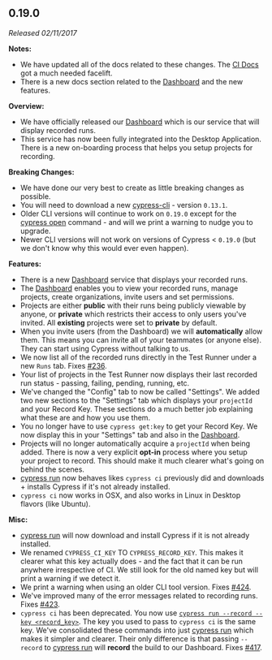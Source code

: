## 0.19.0

_Released 02/11/2017_

**Notes:**

- We have updated all of the docs related to these changes. The [CI Docs](/guides/continuous-integration/continuous-integration-introduction) got a much needed facelift.
- There is a new docs section related to the [Dashboard](/guides/dashboard/dashboard-introduction) and the new features.

**Overview:**

- We have officially released our [Dashboard](https://on.cypress.io/dashboard) which is our service that will display recorded runs.
- This service has now been fully integrated into the Desktop Application. There is a new on-boarding process that helps you setup projects for recording.

**Breaking Changes:**

- We have done our very best to create as little breaking changes as possible.
- You will need to download a new [cypress-cli](/guides/guides/command-line) - version `0.13.1`.
- Older CLI versions will continue to work on `0.19.0` except for the [cypress open](/guides/guides/command-line#cypress-open) command - and will we print a warning to nudge you to upgrade.
- Newer CLI versions will not work on versions of Cypress < `0.19.0` (but we don't know why this would ever even happen).

**Features:**

- There is a new [Dashboard](https://on.cypress.io/dashboard) service that displays your recorded runs.
- The [Dashboard](https://on.cypress.io/dashboard) enables you to view your recorded runs, manage projects, create organizations, invite users and set permissions.
- Projects are either **public** with their runs being publicly viewable by anyone, or **private** which restricts their access to only users you've invited. All **existing** projects were set to **private** by default.
- When you invite users (from the Dashboard) we will **automatically** allow them. This means you can invite all of your teammates (or anyone else). They can start using Cypress without talking to us.
- We now list all of the recorded runs directly in the Test Runner under a new `Runs` tab. Fixes [#236](https://github.com/cypress-io/cypress/issues/236).
- Your list of projects in the Test Runner now displays their last recorded run status - passing, failing, pending, running, etc.
- We've changed the "Config" tab to now be called "Settings". We added two new sections to the "Settings" tab which displays your `projectId` and your Record Key. These sections do a much better job explaining what these are and how you use them.
- You no longer have to use `cypress get:key` to get your Record Key. We now display this in your "Settings" tab and also in the [Dashboard](https://on.cypress.io/dashboard).
- Projects will no longer automatically acquire a `projectId` when being added. There is now a very explicit **opt-in** process where you setup your project to record. This should make it much clearer what's going on behind the scenes.
- [cypress run](/guides/guides/command-line#cypress-run) now behaves likes `cypress ci` previously did and downloads + installs Cypress if it's not already installed.
- `cypress ci` now works in OSX, and also works in Linux in Desktop flavors (like Ubuntu).

**Misc:**

- [cypress run](/guides/guides/command-line#cypress-run) will now download and install Cypress if it is not already installed.
- We renamed `CYPRESS_CI_KEY` TO `CYPRESS_RECORD_KEY`. This makes it clearer what this key actually does - and the fact that it can be run anywhere irrespective of CI. We still look for the old named key but will print a warning if we detect it.
- We print a warning when using an older CLI tool version. Fixes [#424](https://github.com/cypress-io/cypress/issues/424).
- We've improved many of the error messages related to recording runs. Fixes [#423](https://github.com/cypress-io/cypress/issues/423).
- `cypress ci` has been deprecated. You now use [`cypress run --record --key <record_key>`](/guides/guides/command-line#cypress-run). The key you used to pass to `cypress ci` is the same key. We've consolidated these commands into just [cypress run](/guides/guides/command-line#cypress-run) which makes it simpler and clearer. Their only difference is that passing `--record` to [cypress run](/guides/guides/command-line#cypress-run) will **record** the build to our Dashboard. Fixes [#417](https://github.com/cypress-io/cypress/issues/417).
